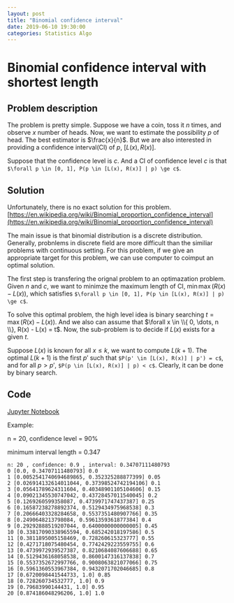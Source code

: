 ```yaml
---
layout: post
title: "Binomial confidence interval"
date: 2019-06-10 19:30:00
categories: Statistics Algo
---
```


# Binomial confidence interval with shortest length

## Problem description

The problem is pretty simple. Suppose we have a coin, toss it $n$ times, and observe $x$ number of heads. Now, we want to estimate the possibility $p$ of head. The best estimator is $\frac{x}{n}$. But we are also interested in providing a confidence interval(CI) of $p$, $[L(x), R(x)]$.

Suppose that the confidence level is $c$. And a CI of confidence level $c$ is that ```$\forall p \in [0, 1], P(p \in [L(x), R(x)] | p) \ge c$```.

## Solution

Unfortunately, there is no exact solution for this problem. [https://en.wikipedia.org/wiki/Binomial_proportion_confidence_interval](https://en.wikipedia.org/wiki/Binomial_proportion_confidence_interval)

The main issue is that binomial distribution is a discrete distribution. Generally, probnlems in discrete field are more difficult than the similiar problems with continuous setting. For this problem, if we give an appropriate target for this problem, we can use computer to coimput an optimal solution.

The first step is transfering the orignal problem to an optimazation problem. Given $n$ and $c$, we want to minimze the maximum length of CI, $\min \max(R(x) - L(x))$, which satisfies ```$\forall p \in [0, 1], P(p \in [L(x), R(x)] | p) \ge c$```.

To solve this optimal problem, the high level idea is binary searching $t = \max(R(x) - L(x))$. And we also can assume that $\forall x \in \\{ 0, \dots, n \\}, R(x) - L(x) = t$. Now, the sub-problem is to decide if $L(x)$ exists for a given $t$.

Suppose $L(x)$ is known for all $x \le k$, we want to compute $L(k+1)$. The optimal $L(k+1)$ is the first $p'$ such that ```$P(p' \in [L(x), R(x)] | p') = c$```, and for all $p > p'$, ```$P(p \in [L(x), R(x)] | p) < c$```. Clearly, it can be done by binary search.

## Code

[Jupyter Notebook](https://github.com/FiveEyes/ml-notebook/blob/master/statistical_inference/binomial_confidence_interval_v2.ipynb)

Example: 

n = 20, confidence level = 90%

minimum interval length = 0.347

```
n: 20 , confidence: 0.9 , interval: 0.34707111480793
0 [0.0, 0.34707111480793] 0.0
1 [0.0052541740694689865, 0.352325288877399] 0.05
2 [0.026914132614011044, 0.37398524742194106] 0.1
3 [0.05641789624311604, 0.40348901105104606] 0.15
4 [0.09021345530747042, 0.43728457011540045] 0.2
5 [0.1269260599358087, 0.4739971747437387] 0.25
6 [0.16587238278892374, 0.5129434975968538] 0.3
7 [0.20666403328284658, 0.5537351480907766] 0.35
8 [0.2490648213798084, 0.5961359361877384] 0.4
9 [0.29292888519207044, 0.6400000000000005] 0.45
10 [0.33817090338965594, 0.685242018197586] 0.5
11 [0.3811895005158469, 0.728260615323777] 0.55
12 [0.4271718075480454, 0.7742429223559755] 0.6
13 [0.4739972939527387, 0.8210684087606688] 0.65
14 [0.5129436168058538, 0.8600147316137838] 0.7
15 [0.5537352672997766, 0.9008063821077066] 0.75
16 [0.5961360553967384, 0.9432071702046685] 0.8
17 [0.6720098441544733, 1.0] 0.85
18 [0.728260734532777, 1.0] 0.9
19 [0.79683990144431, 1.0] 0.95
20 [0.874186048296206, 1.0] 1.0
```
